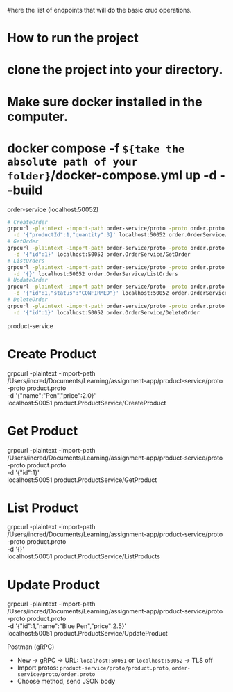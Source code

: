 #here the list of endpoints that will do the basic crud operations.

# How to run the project
# clone the project into your directory.
# Make sure docker installed in the computer.
# docker compose -f `${take the absolute path of your folder}`/docker-compose.yml up -d --build        


order-service (localhost:50052)
```bash
# CreateOrder
grpcurl -plaintext -import-path order-service/proto -proto order.proto \
  -d '{"productId":1,"quantity":3}' localhost:50052 order.OrderService/CreateOrder
# GetOrder
grpcurl -plaintext -import-path order-service/proto -proto order.proto \
  -d '{"id":1}' localhost:50052 order.OrderService/GetOrder
# ListOrders
grpcurl -plaintext -import-path order-service/proto -proto order.proto \
  -d '{}' localhost:50052 order.OrderService/ListOrders
# UpdateOrder
grpcurl -plaintext -import-path order-service/proto -proto order.proto \
  -d '{"id":1,"status":"CONFIRMED"}' localhost:50052 order.OrderService/UpdateOrder
# DeleteOrder
grpcurl -plaintext -import-path order-service/proto -proto order.proto \
  -d '{"id":1}' localhost:50052 order.OrderService/DeleteOrder
```

product-service
# Create Product
grpcurl -plaintext -import-path /Users/incred/Documents/Learning/assignment-app/product-service/proto -proto product.proto \
  -d '{"name":"Pen","price":2.0}' \
  localhost:50051 product.ProductService/CreateProduct
# Get Product
grpcurl -plaintext -import-path /Users/incred/Documents/Learning/assignment-app/product-service/proto -proto product.proto \
  -d '{"id":1}' \
  localhost:50051 product.ProductService/GetProduct
# List Product
grpcurl -plaintext -import-path /Users/incred/Documents/Learning/assignment-app/product-service/proto -proto product.proto \
  -d '{}' \
  localhost:50051 product.ProductService/ListProducts
# Update Product
grpcurl -plaintext -import-path /Users/incred/Documents/Learning/assignment-app/product-service/proto -proto product.proto \
  -d '{"id":1,"name":"Blue Pen","price":2.5}' \
  localhost:50051 product.ProductService/UpdateProduct

Postman (gRPC)
- New → gRPC → URL: `localhost:50051` or `localhost:50052` → TLS off
- Import protos: `product-service/proto/product.proto`, `order-service/proto/order.proto`
- Choose method, send JSON body
